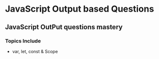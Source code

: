 # JavaScript Output based Questions

## JavaScript OutPut questions mastery

### Topics Include

-   var, let, const & Scope
